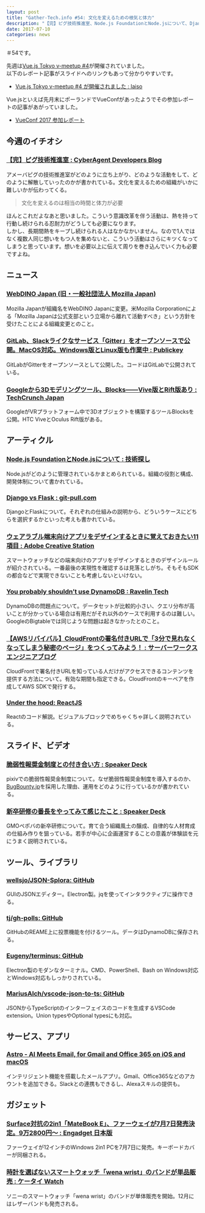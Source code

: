 ```yaml
---
layout: post
title: "Gather-Tech.info #54: 文化を変えるための根気と体力"
description: "【完】ピグ技術推進室、Node.js FoundationとNode.jsについて、Django vs Flask など"
date: 2017-07-10
categories: news
---
```


＃54です。

先週は[Vue.js Tokyo v-meetup #4](https://vuejs-meetup.connpass.com/event/58071/)が開催されていました。  
以下のレポート記事がスライドへのリンクもあって分かりやすいです。

- [Vue.js Tokyo v-meetup #4 が開催されました : laiso](http://blog.lai.so/entry/2017/07/08/Vue_js_Tokyo_v-meetup_%234_%E3%81%8C%E9%96%8B%E5%82%AC%E3%81%95%E3%82%8C%E3%81%BE%E3%81%97%E3%81%9F)

Vue.jsといえば先月末にポーランドでVueConfがあったようでその参加レポートの記事があがっていました。

- [VueConf 2017 参加レポート](https://dev.oro.com/posts/2017/07/event/vueconf2017-report/)

## 今週のイチオシ

### [【完】ピグ技術推進室 : CyberAgent Developers Blog](https://developers.cyberagent.co.jp/blog/archives/8967/)

アメーバピグの技術推進室がどのように立ち上がり、どのような活動をして、どのように解散していったのかが書かれている。文化を変えるための組織がいかに難しいかが伝わってくる。

> 文化を変えるのは相当の時間と体力が必要

ほんとこれだよなあと思いました。こういう意識改革を伴う活動は、熱を持って行動し続けられる忍耐力がどうしても必要になります。  
しかし、長期間熱をキープし続けられる人はなかなかいません。なので1人ではなく複数人同じ想いをもつ人を集めないと、こういう活動はさらにキツくなってしまうと思っています。想いを必要以上に伝えて周りを巻き込んでいく力も必要ですよね。

## ニュース

### [WebDINO Japan (旧・一般社団法人 Mozilla Japan)](https://www.webdino.org/)

Mozilla Japanが組織名をWebDINO Japanに変更。米Mozilla Corporationによる「Mozilla Japanは公式支部という立場から離れて活動すべき」という方針を受けたことによる組織変更とのこと。

### [GitLab、Slackライクなサービス「Gitter」をオープンソースで公開。MacOS対応。Windows版とLinux版も作業中 : Publickey](http://www.publickey1.jp/blog/17/gitlabslackgittermacoswindowslinux.html)

GitLabがGitterをオープンソースとして公開した。コードはGitLabで公開されている。

### [Googleから3Dモデリングツール、Blocks――Vive版とRift版あり : TechCrunch Japan](http://jp.techcrunch.com/2017/07/07/20170706google-shows-off-blocks-a-3d-modeling-tool-made-for-vr/)

GoogleがVRプラットフォーム中で3Dオブジェクトを構築するツールBlocksを公開。HTC ViveとOculus Rift版がある。

## アーティクル

### [Node.js FoundationとNode.jsについて : 技術探し](http://abouthiroppy.hatenablog.jp/entry/2017/07/05/090952)

Node.jsがどのように管理されているかまとめられている。組織の役割と構成、開発体制について書かれている。

### [Django vs Flask : git-pull.com](https://www.git-pull.com/code_explorer/django-vs-flask.html)

DjangoとFlaskについて。それぞれの仕組みの説明から、どういうケースにどちらを選択するかといった考えも書かれている。

### [ウェアラブル端末向けアプリをデザインするときに覚えておきたい11項目 : Adobe Creative Station](https://blogs.adobe.com/creativestation/web-designing-for-wearables-11-things-to-keep-in-mind)

スマートウォッチなどの端末向けのアプリをデザインするときのデザインルールが紹介されている。一番最後の実現性を確認するは見落としがち。そもそもSDKの都合などで実現できないことも考慮しないといけない。

### [You probably shouldn’t use DynamoDB : Ravelin Tech](https://syslog.ravelin.com/you-probably-shouldnt-use-dynamodb-89143c1287ca)

DynamoDBの問題点について。データセットが比較的小さい、クエリ分布が高いことが分かっている場合は有用だがそれ以外のケースで利用するのは難しい。GoogleのBigtableでは同じような問題は起きなかったとのこと。

### [【AWSリバイバル】CloudFrontの署名付きURLで「3分で見れなくなってしまう秘密のページ」をつくってみよう！ : サーバーワークスエンジニアブログ](http://blog.serverworks.co.jp/tech/2017/07/04/cloudfront-signed-urls/)

CloudFrontで署名付きURLを知っている人だけがアクセスできるコンテンツを提供する方法について。有効な期間も指定できる。CloudFrontのキーペアを作成してAWS SDKで発行する。

### [Under the hood: ReactJS](https://bogdan-lyashenko.github.io/Under-the-hood-ReactJS/)

Reactのコード解説。ビジュアルブロックでめちゃくちゃ詳しく説明されている。

## スライド、ビデオ

### [脆弱性報奨金制度との付き合い方 : Speaker Deck](https://speakerdeck.com/edvakf/cui-ruo-xing-bao-jiang-jin-zhi-du-tofalsefu-kihe-ifang)

pixivでの脆弱性報奨金制度について。なぜ脆弱性報奨金制度を導入するのか、[BugBounty.jp](https://bugbounty.jp/)を採用した理由、運用をどのように行っているかが書かれている。

### [新卒研修の番長をやってみて感じたこと : Speaker Deck](https://speakerdeck.com/ryoma123/xin-zu-yan-xiu-falsefan-chang-woyatutemitegan-sitakoto)

GMOペポバの新卒研修について。育て合う組織風土の醸成、自律的な人材育成の仕組み作りを狙っている。若手が中心に企画運営することの意義が体験談を元にうまく説明されている。

## ツール、ライブラリ

### [wellsjo/JSON-Splora: GitHub](https://github.com/wellsjo/JSON-Splora)

GUIのJSONエディター。Electron製。jqを使ってインタラクティブに操作できる。

### [tj/gh-polls: GitHub](https://github.com/tj/gh-polls)

GitHubのREAME上に投票機能を付けるツール。データはDynamoDBに保存される。

### [Eugeny/terminus: GitHub](https://github.com/Eugeny/terminus)

Electron製のモダンなターミナル。CMD、PowerShell、Bash on Windows対応とWindows対応もしっかりされている。

### [MariusAlch/vscode-json-to-ts: GitHub](https://github.com/MariusAlch/vscode-json-to-ts)

JSONからTypeScriptのインターフェイスのコードを生成するVSCode extension。Union typesやOptional typesにも対応。

## サービス、アプリ

### [Astro - AI Meets Email, for Gmail and Office 365 on iOS and macOS](https://www.helloastro.com/)

インテリジェント機能を搭載したメールアプリ。Gmail、Office365などのアカウントを追加できる。Slackとの連携もできるし、Alexaスキルの提供も。

## ガジェット

### [Surface対抗の2in1「MateBook E」、ファーウェイが7月7日発売決定。9万2800円〜 : Engadget 日本版](http://japanese.engadget.com/2017/07/04/surface-2in1-matebook-e-7-7-9-2800/)

ファーウェイが12インチのWindows 2in1 PCを7月7日に発売。キーボードカバーが同梱される。

### [時計を選ばないスマートウォッチ「wena wrist」のバンドが単品販売 : ケータイ Watch](http://k-tai.watch.impress.co.jp/docs/news/1068502.html)

ソニーのスマートウォッチ「wena wrist」のバンドが単体販売を開始。12月にはレザーバンドも発売される。
